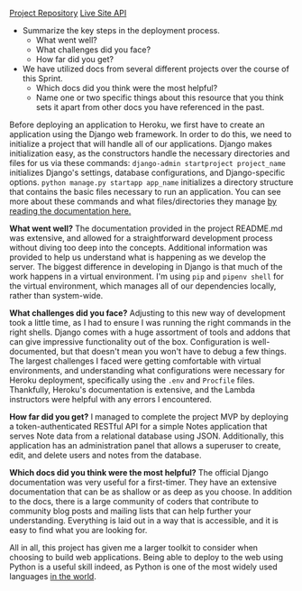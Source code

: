 [Project Repository](https://github.com/iAmAdamReid/Intro-Django)
[Live Site API](https://django-sprint-acr-new.herokuapp.com/api/)

- Summarize the key steps in the deployment process. 
  - What went well?
  - What challenges did you face? 
  - How far did you get?
- We have utilized docs from several different projects over the course of this Sprint.
  - Which docs did you think were the most helpful? 
  - Name one or two specific things about this resource that you think sets it apart from other docs you have referenced in the past. 

Before deploying an application to Heroku, we first have to create an application using the Django web framework. In order to do this, we need to initialize a project that will handle all of our applications. Django makes initialization easy, as the constructors handle the necessary directories and files for us via these commands:
`django-admin startproject project_name` initializes Django's settings, database configurations, and Django-specific options.
`python manage.py startapp app_name` initializes a directory structure that contains the basic files necessary to run an application.
You can see more about these commands and what files/directories they manage [by reading the documentation here.](https://docs.djangoproject.com/en/2.1/intro/tutorial01/)

**What went well?**
The documentation provided in the project README.md was extensive, and allowed for a straightforward development process without diving too deep into the concepts. Additional information was provided to help us understand what is happening as we develop the server. The biggest difference in developing in Django is that much of the work happens in a virtual environment. I'm using `pip` and `pipenv shell` for the virtual environment, which manages all of our dependencies locally, rather than system-wide. 

**What challenges did you face?**
Adjusting to this new way of development took a little time, as I had to ensure I was running the right commands in the right shells. Django comes with a huge assortment of tools and addons that can give impressive functionality out of the box. Configuration is well-documented, but that doesn't mean you won't have to debug a few things. The largest challenges I faced were getting comfortable with virtual environments, and understanding what configurations were necessary for Heroku deployment, specifically using the `.env` and `Procfile` files. Thankfully, Heroku's documentation is extensive, and the Lambda instructors were helpful with any errors I encountered.

**How far did you get?**
I managed to complete the project MVP by deploying a token-authenticated RESTful API for a simple Notes application that serves Note data from a relational database using JSON. Additionally, this application has an administration panel that allows a superuser to create, edit, and delete users and notes from the database.

**Which docs did you think were the most helpful?**
The official Django documentation was very useful for a first-timer. They have an extensive documentation that can be as shallow or as deep as you choose. In addition to the docs, there is a large community of coders that contribute to community blog posts and mailing lists that can help further your understanding. Everything is laid out in a way that is accessible, and it is easy to find what you are looking for.

All in all, this project has given me a larger toolkit to consider when choosing to build web applications. Being able to deploy to the web using Python is a useful skill indeed, as Python is one of the most widely used languages [in the world](https://pypl.github.io/PYPL.html).

